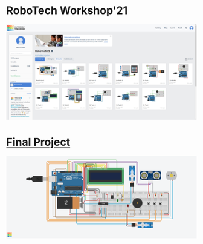 # RoboTech Workshop'21
![Image](https://github.com/wasfyelbaz/RoboTech-WorkShop2021/blob/main/RoboTech-Project.PNG)

# [Final Project](https://github.com)
![Image](https://github.com/wasfyelbaz/RoboTech-WorkShop2021/blob/main/Final-Project/Final%20Project.png)
